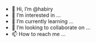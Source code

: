 - 👋 Hi, I’m @habiry
- 👀 I’m interested in ...
- 🌱 I’m currently learning ...
- 💞️ I’m looking to collaborate on ...
- 📫 How to reach me ...

<!---
habiry/habiry is a ✨ special ✨ repository because its `README.md` (this file) appears on your GitHub profile.
You can click the Preview link to take a look at your changes.
--->
